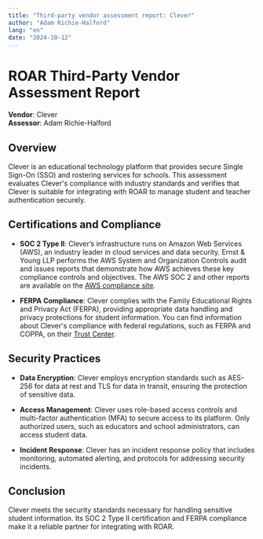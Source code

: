 ```yaml
---
title: "Third-party vendor assessment report: Clever"
author: "Adam Richie-Halford"
lang: "en"
date: "2024-10-12"
...
```


# ROAR Third-Party Vendor Assessment Report

**Vendor**: Clever\
**Assessor**: Adam Richie-Halford

## Overview

Clever is an educational technology platform that provides secure Single Sign-On (SSO) and rostering services for schools. This assessment evaluates Clever's compliance with industry standards and verifies that Clever is suitable for integrating with ROAR to manage student and teacher authentication securely.

## Certifications and Compliance

- **SOC 2 Type II**: Clever’s infrastructure runs on Amazon Web Services (AWS), an industry leader in cloud services and data security. Ernst & Young LLP performs the AWS System and Organization Controls audit and issues reports that demonstrate how AWS achieves these key compliance controls and objectives. The AWS SOC 2 and other reports are available on the [AWS compliance site](https://aws.amazon.com/compliance/soc-faqs/).

- **FERPA Compliance**: Clever complies with the Family Educational Rights and Privacy Act (FERPA), providing appropriate data handling and privacy protections for student information. You can find information about Clever's compliance with federal regulations, such as FERPA and COPPA, on their [Trust Center](https://clever.com/trust).

## Security Practices

- **Data Encryption**: Clever employs encryption standards such as AES-256 for data at rest and TLS for data in transit, ensuring the protection of sensitive data.

- **Access Management**: Clever uses role-based access controls and multi-factor authentication (MFA) to secure access to its platform. Only authorized users, such as educators and school administrators, can access student data.

- **Incident Response**: Clever has an incident response policy that includes monitoring, automated alerting, and protocols for addressing security incidents.

## Conclusion

Clever meets the security standards necessary for handling sensitive student information. Its SOC 2 Type II certification and FERPA compliance make it a reliable partner for integrating with ROAR.
